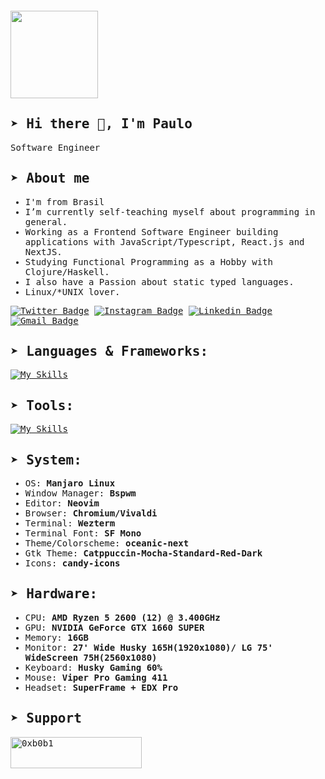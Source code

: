 <div style="margin: 20px 0">
    <a href="https://github.com/0xb0b1/github-profile-views-counter">
        <img width="140px" src="https://komarev.com/ghpvc/?username=0xb0b1&color=DE002D">
    </a>
</div>

<samp>
  
## ➤ Hi there 👋, I'm Paulo

Software Engineer

## ➤ About me 

- I'm from Brasil
- I’m currently self-teaching myself about programming in general.
- Working as a Frontend Software Engineer building applications with JavaScript/Typescript, React.js and NextJS.
- Studying Functional Programming as a Hobby with Clojure/Haskell.
- I also have a Passion about static typed languages.
- Linux/*UNIX lover.

[![Twitter Badge](https://img.shields.io/badge/-@paulo-555555?style=flat-square&labelColor=555555&logo=twitter&logoColor=white&link=https://twitter.com/p_vcent)](https://twitter.com/p_vcent)
[![Instagram Badge](https://img.shields.io/badge/-@paulo-555555?style=flat-square&labelColor=555555&logo=instagram&logoColor=white&link=https://instagram.com/p_vcent)](https://instagram.com/p_vcent) 
[![Linkedin Badge](https://img.shields.io/badge/-Paulo%20Vicente-555555?style=flat-square&logo=Linkedin&logoColor=white&link=https://www.linkedin.com/in/paulo-vicente-6abab0198/)](https://www.linkedin.com/in/paulo-vicente-6abab0198/) 
[![Gmail Badge](https://img.shields.io/badge/-vcente82.com-555555?style=flat-square&logo=Gmail&logoColor=white&link=mailto:vcente82@gmail.com)](mailto:vcente82@gmail.com)


## ➤ Languages & Frameworks:

[![My Skills](https://skillicons.dev/icons?i=html,css,javascript,typescript,react,nextjs,nodejs,go,clojure,tailwindcss,sass,redux,graphql,postgres,vite,vitest&theme=dark)](https://skillicons.dev)


## ➤ Tools:

[![My Skills](https://skillicons.dev/icons?i=neovim,linux,bsd,github,git,docker,postman&theme=dark)](https://skillicons.dev)



##  ➤ System:

- OS: **Manjaro Linux**
- Window Manager: **Bspwm**
- Editor: **Neovim**
- Browser: **Chromium/Vivaldi**
- Terminal: **Wezterm**
- Terminal Font: **SF Mono**
- Theme/Colorscheme: **oceanic-next**
- Gtk Theme: **Catppuccin-Mocha-Standard-Red-Dark**
- Icons: **candy-icons**

##  ➤ Hardware:
- CPU: **AMD Ryzen 5 2600 (12) @ 3.400GHz**
- GPU: **NVIDIA GeForce GTX 1660 SUPER**
- Memory: **16GB**
- Monitor: **27' Wide Husky 165H(1920x1080)/ LG 75' WideScreen 75H(2560x1080)**
- Keyboard: **Husky Gaming 60%**
- Mouse: **Viper Pro Gaming 411**
- Headset: **SuperFrame + EDX Pro**

</div>
  
## ➤ Support
<p><a href="https://www.buymeacoffee.com/0xb0b1"> <img align="left" src="https://cdn.buymeacoffee.com/buttons/v2/default-yellow.png" height="50" width="210" alt="0xb0b1" /></a></p><br><br>


